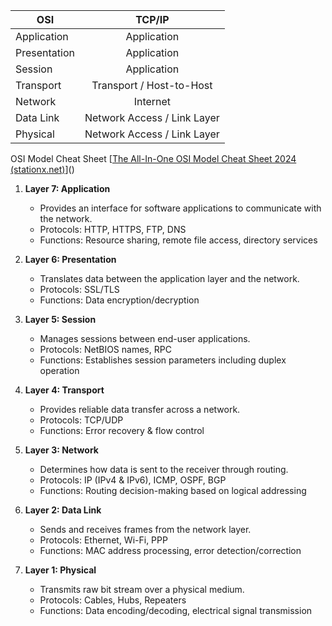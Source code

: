 
| OSI          |           TCP/IP            |
| ------------ | :-------------------------: |
| Application  |         Application         |
| Presentation |         Application         |
| Session      |         Application         |
| Transport    |  Transport / Host-to-Host   |
| Network      |          Internet           |
| Data Link    | Network Access / Link Layer |
| Physical     | Network Access / Link Layer |

OSI Model Cheat Sheet
[[The All-In-One OSI Model Cheat Sheet 2024 (stationx.net)](https://www.stationx.net/osi-model-cheat-sheet/)]()


1. **Layer 7: Application**
    
    - Provides an interface for software applications to communicate with the network.
    - Protocols: HTTP, HTTPS, FTP, DNS
    - Functions: Resource sharing, remote file access, directory services
2. **Layer 6: Presentation**
    
    - Translates data between the application layer and the network.
    - Protocols: SSL/TLS
    - Functions: Data encryption/decryption
3. **Layer 5: Session**
    
    - Manages sessions between end-user applications.
    - Protocols: NetBIOS names, RPC
    - Functions: Establishes session parameters including duplex operation
4. **Layer 4: Transport**
    
    - Provides reliable data transfer across a network.
    - Protocols: TCP/UDP
    - Functions: Error recovery & flow control
5. **Layer 3: Network**
    
    - Determines how data is sent to the receiver through routing.
    - Protocols: IP (IPv4 & IPv6), ICMP, OSPF, BGP
    - Functions: Routing decision-making based on logical addressing
6. **Layer 2: Data Link**
    
    - Sends and receives frames from the network layer.
    - Protocols: Ethernet, Wi-Fi, PPP
    - Functions: MAC address processing, error detection/correction
7. **Layer 1: Physical**
    
    - Transmits raw bit stream over a physical medium.
    - Protocols: Cables, Hubs, Repeaters
    - Functions: Data encoding/decoding, electrical signal transmission